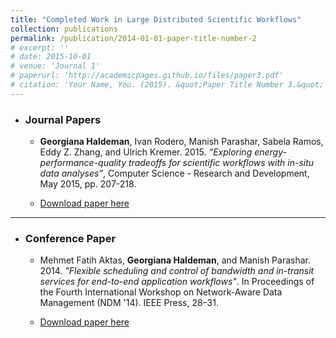 ```yaml
---
title: "Completed Work in Large Distributed Scientific Workflows"
collection: publications
permalink: /publication/2014-01-01-paper-title-number-2
# excerpt: ''
# date: 2015-10-01
# venue: 'Journal 1'
# paperurl: 'http://academicpages.github.io/files/paper3.pdf'
# citation: 'Your Name, You. (2015). &quot;Paper Title Number 3.&quot; <i>Journal 1</i>. 1(3).'
---
```


<!-- Before conducting research in CSed, I did research in large distributed scientific workflows. -->

- ### Journal Papers
    - **Georgiana Haldeman**, Ivan Rodero, Manish Parashar, Sabela Ramos, Eddy Z. Zhang, and Ulrich Kremer. 2015. _“Exploring energy-performance-quality tradeoffs for scientific workflows with in-situ data analyses”_, Computer Science - Research and Development, May 2015, pp. 207-218.

    - [Download paper here](https://doi.org/10.1007/s00450-014-0268-6)

***

- ### Conference Paper
    - Mehmet Fatih Aktas, **Georgiana Haldeman**, and Manish Parashar. 2014. _"Flexible scheduling and control of bandwidth and in-transit services for end-to-end application workflows"_. In Proceedings of the Fourth International Workshop on Network-Aware Data Management (NDM '14). IEEE Press, 28–31.

    - [Download paper here](https://doi.org/10.1109/NDM.2014.9)


